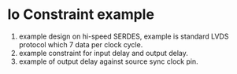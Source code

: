 # Io Constraint example
1. example design on hi-speed SERDES, example is standard LVDS protocol which 7 data per clock cycle.
2. example constraint for input delay and output delay.
3. example of output delay against source sync clock pin.
